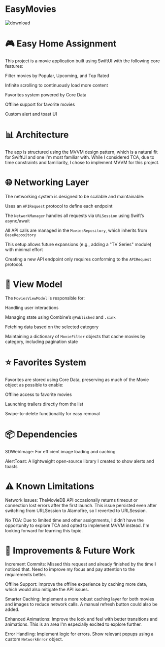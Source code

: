 # EasyMovies

![download](https://github.com/user-attachments/assets/2bdbfb7b-0179-46fe-9e90-3c9c541d3c2f)


# 🎮 Easy Home Assignment

This project is a movie application built using SwiftUI with the following core features:

Filter movies by Popular, Upcoming, and Top Rated

Infinite scrolling to continuously load more content

Favorites system powered by Core Data

Offline support for favorite movies

Custom alert and toast UI

# 📊 Architecture

The app is structured using the MVVM design pattern, which is a natural fit for SwiftUI and one I'm most familiar with. While I considered TCA, due to time constraints and familiarity, I chose to implement MVVM for this project.

# 🌐 Networking Layer

The networking system is designed to be scalable and maintainable:

Uses an `APIRequest` protocol to define each endpoint

The `NetworkManager` handles all requests via `URLSession` using Swift’s async/await

All API calls are managed in the `MoviesRepository`, which inherits from `BaseRepository`

This setup allows future expansions (e.g., adding a "TV Series" module) with minimal effort

Creating a new API endpoint only requires conforming to the `APIRequest` protocol.

# 🧠 View Model

The `MoviesViewModel` is responsible for:

Handling user interactions

Managing state using Combine’s `@Published` and `.sink`

Fetching data based on the selected category

Maintaining a dictionary of `MovieFilter` objects that cache movies by category, including pagination state

# ⭐ Favorites System

Favorites are stored using Core Data, preserving as much of the Movie object as possible to enable:

Offline access to favorite movies

Launching trailers directly from the list

Swipe-to-delete functionality for easy removal

# 📦 Dependencies

SDWebImage: For efficient image loading and caching

AlertToast: A lightweight open-source library I created to show alerts and toasts

# ⚠️ Known Limitations

Network Issues: TheMovieDB API occasionally returns timeout or connection lost errors after the first launch. This issue persisted even after switching from URLSession to Alamofire, so I reverted to URLSession.

No TCA: Due to limited time and other assignments, I didn’t have the opportunity to explore TCA and opted to implement MVVM instead. I'm looking forward for learning this topic.

# 🚀 Improvements & Future Work

Increment Commits: Missed this request and already finished by the time I noticed that. Need to improve my focus and pay attention to the requirements better.

Offline Support: Improve the offline experience by caching more data, which would also mitigate the API issues.

Smarter Caching: Implement a more robust caching layer for both movies and images to reduce network calls. A manual refresh button could also be added.

Enhanced Animations: Improve the look and feel with better transitions and animations. This is an area I'm especially excited to explore further.

Error Handling: Implement logic for errors. Show relevant popups using a custom `NetworkError` object.
